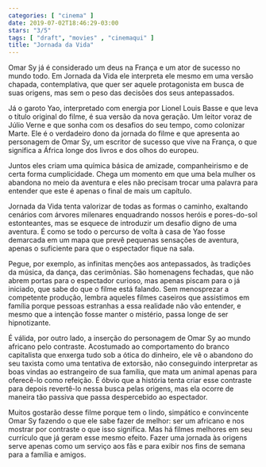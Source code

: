 ```yaml
---
categories: [ "cinema" ]
date: 2019-07-02T18:46:29-03:00
stars: "3/5"
tags: [ "draft", "movies" , "cinemaqui" ]
title: "Jornada da Vida"
---
```

Omar Sy já é considerado um deus na França e um ator de sucesso no mundo todo. Em Jornada da Vida ele interpreta ele mesmo em uma versão chapada, contemplativa, que quer ser aquele protagonista em busca de suas origens, mas sem o peso das decisões dos seus antepassados.

Já o garoto Yao, interpretado com energia por Lionel Louis Basse e que leva o título original do filme, é sua versão da nova geração. Um leitor voraz de Júlio Verne e que sonha com os desafios do seu tempo, como colonizar Marte. Ele é o verdadeiro dono da jornada do filme e que apresenta ao personagem de Omar Sy, um escritor de sucesso que vive na França, o que significa a África longe dos livros e dos olhos do europeu.

Juntos eles criam uma química básica de amizade, companheirismo e de certa forma cumplicidade. Chega um momento em que uma bela mulher os abandona no meio da aventura e eles não precisam trocar uma palavra para entender que este é apenas o final de mais um capítulo.

Jornada da Vida tenta valorizar de todas as formas o caminho, exaltando cenários com árvores milenares enquadrando nossos heróis e pores-do-sol estonteantes, mas se esquece de introduzir um desafio digno de uma aventura. É como se todo o percurso de volta à casa de Yao fosse demarcada em um mapa que prevê pequenas sensações de aventura, apenas o suficiente para que o espectador fique na sala.

Pegue, por exemplo, as infinitas menções aos antepassados, às tradições da música, da dança, das cerimônias. São homenagens fechadas, que não abrem portas para o espectador curioso, mas apenas piscam para o já iniciado, que sabe do que o filme está falando. Sem menosprezar a competente produção, lembra aqueles filmes caseiros que assistimos em família porque pessoas estranhas a essa realidade não vão entender, e mesmo que a intenção fosse manter o mistério, passa longe de ser hipnotizante.

É válida, por outro lado, a inserção do personagem de Omar Sy ao mundo africano pelo contraste. Acostumado ao comportamento do branco capitalista que enxerga tudo sob a ótica do dinheiro, ele vê o abandono do seu taxista como uma tentativa de extorsão, não conseguindo interpretar as boas vindas ao estrangeiro de sua família, que mata um animal apenas para oferecê-lo como refeição. É óbvio que a história tenta criar esse contraste para depois revertê-lo nessa busca pelas origens, mas ela ocorre de maneira tão passiva que passa despercebido ao espectador.

Muitos gostarão desse filme porque tem o lindo, simpático e convincente Omar Sy fazendo o que ele sabe fazer de melhor: ser um africano e nos mostrar por contraste o que isso significa. Mas há filmes melhores em seu currículo que já geram esse mesmo efeito. Fazer uma jornada às origens serve apenas como um serviço aos fãs e para exibir nos fins de semana para a família e amigos.
